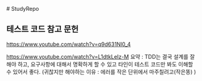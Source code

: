 #   S t u d y R e p o 
 
## 테스트 코드 참고 문헌
https://www.youtube.com/watch?v=q9d631Nl0_4

https://www.youtube.com/watch?v=L1dtkLeIz-M
요약 : TDD는 결국 설계를 잘해야 하고, 요구사항에 대해서 명확하게 할 수 있고 타인이 테스트 코드만 봐도 이해할 수 있어서 좋다. (귀찮지만 해야하는 이유 : 에러를 작은 단위에서 마주칠려고(작은똥) )

